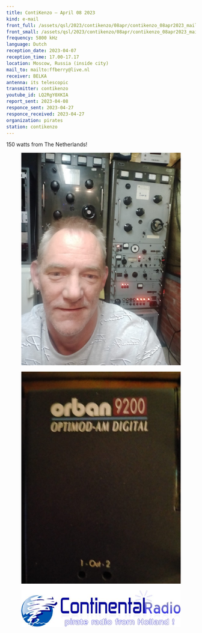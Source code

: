 ```yaml
---
title: ContiKenzo — April 08 2023
kind: e-mail
front_full: /assets/qsl/2023/contikenzo/08apr/contikenzo_08apr2023_mail.jpg
front_small: /assets/qsl/2023/contikenzo/08apr/contikenzo_08apr2023_mail.jpg
frequency: 5800 kHz
language: Dutch
reception_date: 2023-04-07
reception_time: 17.00-17.17
location: Moscow, Russia (inside city)
mail_to: mailto:ffberry@live.nl
receiver: BELKA
antenna: its telescopic
transmitter: contikenzo
youtube_id: LQ2RgY0XKIA
report_sent: 2023-04-08
responce_sent: 2023-04-27
responce_received: 2023-04-27
organization: pirates
station: contikenzo
---
```


150 watts from The Netherlands!

<figure>
<img src="/assets/qsl/2023/contikenzo/08apr/con1.jpg"/>
</figure>

<figure>
<img src="/assets/qsl/2023/contikenzo/08apr/con2.jpg"/>
</figure>

<figure>
<img src="/assets/qsl/2023/contikenzo/08apr/conlogo.jpg"/>
</figure>
